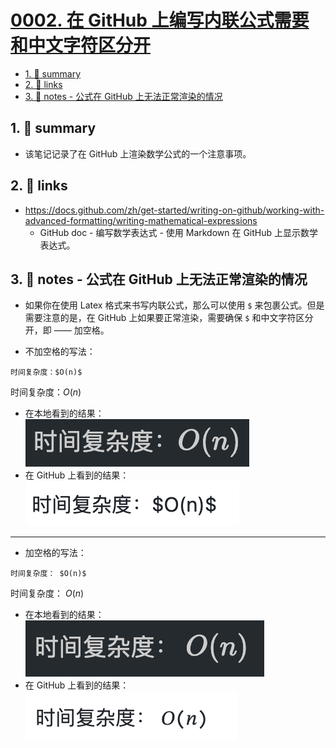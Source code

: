 # [0002. 在 GitHub 上编写内联公式需要和中文字符区分开](https://github.com/Tdahuyou/markdown/tree/main/0002.%20%E5%9C%A8%20GitHub%20%E4%B8%8A%E7%BC%96%E5%86%99%E5%86%85%E8%81%94%E5%85%AC%E5%BC%8F%E9%9C%80%E8%A6%81%E5%92%8C%E4%B8%AD%E6%96%87%E5%AD%97%E7%AC%A6%E5%8C%BA%E5%88%86%E5%BC%80)


<!-- region:toc -->
- [1. 📝 summary](#1--summary)
- [2. 🔗 links](#2--links)
- [3. 📒 notes - 公式在 GitHub 上无法正常渲染的情况](#3--notes---公式在-github-上无法正常渲染的情况)
<!-- endregion:toc -->

## 1. 📝 summary
  - 该笔记记录了在 GitHub 上渲染数学公式的一个注意事项。

## 2. 🔗 links

- https://docs.github.com/zh/get-started/writing-on-github/working-with-advanced-formatting/writing-mathematical-expressions
  - GitHub doc - 编写数学表达式 - 使用 Markdown 在 GitHub 上显示数学表达式。

## 3. 📒 notes - 公式在 GitHub 上无法正常渲染的情况

- 如果你在使用 Latex 格式来书写内联公式，那么可以使用 `$` 来包裹公式。但是需要注意的是，在 GitHub 上如果要正常渲染，需要确保 `$` 和中文字符区分开，即 —— 加空格。

- 不加空格的写法：
```
时间复杂度：$O(n)$
```
时间复杂度：$O(n)$
- 在本地看到的结果：![](md-imgs/2024-10-20-22-16-49.png)
- 在 GitHub 上看到的结果：![](md-imgs/2024-10-20-22-19-50.png)

---

- 加空格的写法：
```
时间复杂度： $O(n)$
```
时间复杂度： $O(n)$
- 在本地看到的结果：![](md-imgs/2024-10-20-22-17-04.png)
- 在 GitHub 上看到的结果：![](md-imgs/2024-10-20-22-19-54.png)
